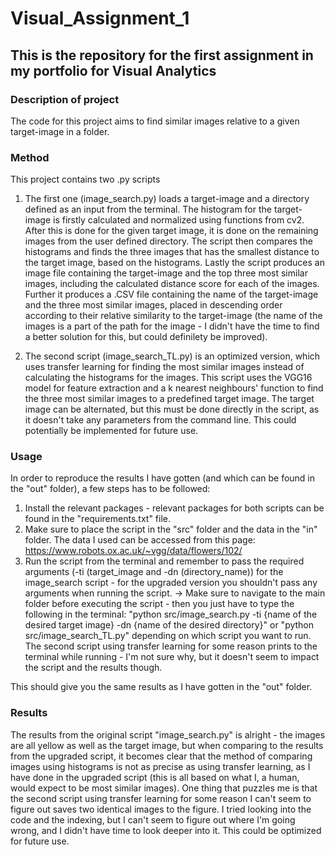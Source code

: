 # Visual_Assignment_1
## This is the repository for the first assignment in my portfolio for Visual Analytics

### Description of project 
The code for this project aims to find similar images relative to a given target-image in a folder. 

### Method
This project contains two .py scripts
1) The first one (image_search.py) loads a target-image and a directory defined as an input from the terminal. 
The histogram for the target-image is firstly calculated and normalized using functions from cv2. After this is done for the given target image, it is done on the remaining images from the user defined directory. The script then compares the histograms and finds the three images that has the smallest distance to the target image, based on the histograms. Lastly the script produces an image file containing the target-image and the top three most similar images, including the calculated distance score for each of the images. Further it produces a .CSV file containing the name of the target-image and the three most similar images, placed in descending order according to their relative similarity to the target-image (the name of the images is a part of the path for the image - I didn't have the time to find a better solution for this, but could definilety be improved).

2) The second script (image_search_TL.py) is an optimized version, which uses transfer learning for finding the most similar images instead of calculating the histograms for the images. This script uses the VGG16 model for feature extraction and a k nearest neighbours' function to find the three most similar images to a predefined target image. The target image can be alternated, but this must be done directly in the script, as it doesn't take any parameters from the command line. This could potentially be implemented for future use.  

### Usage
In order to reproduce the results I have gotten (and which can be found in the "out" folder), a few steps has to be followed:
1) Install the relevant packages - relevant packages for both scripts can be found in the "requirements.txt" file. 
2) Make sure to place the script in the "src" folder and the data in the "in" folder. The data I used can be accessed from this page: https://www.robots.ox.ac.uk/~vgg/data/flowers/102/ 
3) Run the script from the terminal and remember to pass the required arguments (-ti (target_image and -dn (directory_name)) for the image_search script - for the upgraded version you shouldn't pass any arguments when running the script. 
-> Make sure to navigate to the main folder before executing the script - then you just have to type the following in the terminal:
"python src/image_search.py -ti {name of the desired target image} -dn {name of the desired directory}" or "python src/image_search_TL.py" depending on which script you want to run. 
The second script using transfer learning for some reason prints to the terminal while running - I'm not sure why, but it doesn't seem to impact the script and the results though.

This should give you the same results as I have gotten in the "out" folder. 

### Results
The results from the original script "image_search.py" is alright - the images are all yellow as well as the target image, but when comparing to the results from the upgraded script, it becomes clear that the method of comparing images using histograms is not as precise as using transfer learning, as I have done in the upgraded script (this is all based on what I, a human, would expect to be most similar images). One thing that puzzles me is that the second script using transfer learning for some reason I can't seem to figure out saves two identical images to the figure. I tried looking into the code and the indexing, but I can't seem to figure out where I'm going wrong, and I didn't have time to look deeper into it. This could be optimized for future use. 
